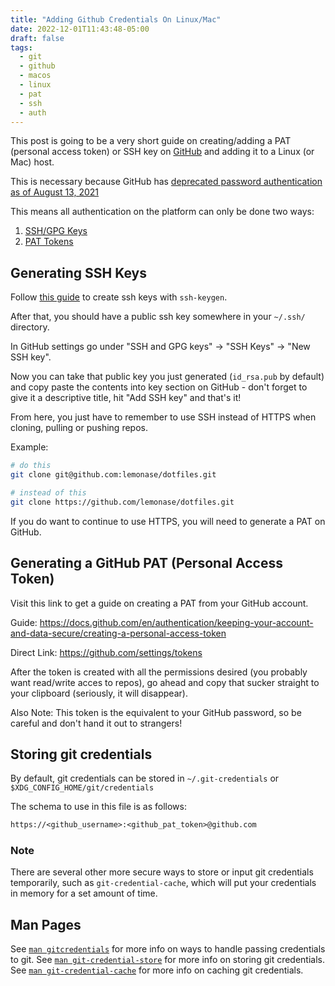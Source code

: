 ```yaml
---
title: "Adding Github Credentials On Linux/Mac"
date: 2022-12-01T11:43:48-05:00
draft: false
tags:
  - git
  - github
  - macos
  - linux
  - pat
  - ssh
  - auth
---
```


This post is going to be a very short guide on creating/adding a PAT (personal access token)
or SSH key on [GitHub](https://github.com) and adding it to a Linux (or Mac) host.

This is necessary because GitHub has [deprecated password authentication as of
August 13, 2021](https://github.blog/changelog/2021-08-12-git-password-authentication-is-shutting-down/)

This means all authentication on the platform can only be done two ways:

1. [SSH/GPG Keys](https://github.com/settings/keys)
1. [PAT Tokens](https://github.com/settings/tokens)

## Generating SSH Keys

Follow [this guide](https://docs.github.com/en/authentication/connecting-to-github-with-ssh/generating-a-new-ssh-key-and-adding-it-to-the-ssh-agent)
to create ssh keys with `ssh-keygen`.

After that, you should have a public ssh key somewhere in your `~/.ssh/` directory.

In GitHub settings go under "SSH and GPG keys" -> "SSH Keys" -> "New SSH key".

Now you can take that public key you just generated (`id_rsa.pub` by default)
and copy paste the contents into key section on GitHub - don't forget to give
it a descriptive title, hit "Add SSH key" and that's it!

From here, you just have to remember to use SSH instead of HTTPS when cloning,
pulling or pushing repos.

Example:

```sh
# do this
git clone git@github.com:lemonase/dotfiles.git

# instead of this
git clone https://github.com/lemonase/dotfiles.git
```

If you do want to continue to use HTTPS, you will need to generate a PAT on GitHub.

## Generating a GitHub PAT (Personal Access Token)

Visit this link to get a guide on creating a PAT from your GitHub account.

Guide:
<https://docs.github.com/en/authentication/keeping-your-account-and-data-secure/creating-a-personal-access-token>

Direct Link:
<https://github.com/settings/tokens>

After the token is created with all the permissions desired (you probably want read/write acces to repos), go ahead and copy
that sucker straight to your clipboard (seriously, it will disappear).

Also Note: This token is the equivalent to your GitHub password, so be careful and don't hand it out to strangers!

## Storing git credentials

By default, git credentials can be stored in `~/.git-credentials` or `$XDG_CONFIG_HOME/git/credentials`

The schema to use in this file is as follows:

```txt
https://<github_username>:<github_pat_token>@github.com
```

### Note

There are several other more secure ways to store or input git credentials temporarily, such
as `git-credential-cache`, which will put your credentials in memory for a set
amount of time.

## Man Pages

See [`man gitcredentials`](https://man7.org/linux/man-pages/man7/gitcredentials.7.html) for more info on ways to handle passing credentials to git.
See [`man git-credential-store`](https://man7.org/linux/man-pages/man1/git-credential-store.1.html) for more info on storing git credentials.
See [`man git-credential-cache`](https://man7.org/linux/man-pages/man1/git-credential-cache.1.html) for more info on caching git credentials.
